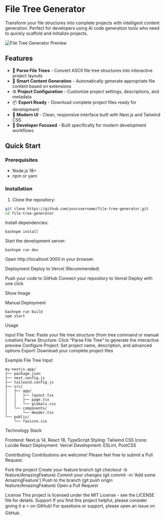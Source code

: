 # File Tree Generator

Transform your file structures into complete projects with intelligent content generation. Perfect for developers using AI code generation tools who need to quickly scaffold and initialize projects.

![File Tree Generator Preview](https://via.placeholder.com/800x400/3b82f6/ffffff?text=File+Tree+Generator)

## Features

- 🌳 **Parse File Trees** - Convert ASCII file tree structures into interactive project layouts
- 🚀 **Smart Content Generation** - Automatically generate appropriate file content based on extensions
- ⚙️ **Project Configuration** - Customize project settings, descriptions, and metadata
- 📦 **Export Ready** - Download complete project files ready for development
- 🎨 **Modern UI** - Clean, responsive interface built with Next.js and Tailwind CSS
- 🔧 **Developer Focused** - Built specifically for modern development workflows

## Quick Start

### Prerequisites

- Node.js 18+ 
- npm or yarn

### Installation

1. Clone the repository:
```bash
git clone https://github.com/yourusername/file-tree-generator.git
cd file-tree-generator
```

Install dependencies:
```
bashnpm install
```

Start the development server:
```
bashnpm run dev
```

Open http://localhost:3000 in your browser.

Deployment
Deploy to Vercel (Recommended)

Push your code to GitHub
Connect your repository to Vercel
Deploy with one click

Show Image

Manual Deployment
```
bashnpm run build
npm start
```

Usage

Input File Tree: Paste your file tree structure (from tree command or manual creation)
Parse Structure: Click "Parse File Tree" to generate the interactive preview
Configure Project: Set project name, description, and advanced options
Export: Download your complete project files

Example File Tree Input
```
my-nextjs-app/
├── package.json
├── next.config.js
├── tailwind.config.js
├── src/
│   ├── app/
│   │   ├── layout.tsx
│   │   ├── page.tsx
│   │   └── globals.css
│   └── components/
│       └── Header.tsx
└── public/
    └── favicon.ico
```
    
Technology Stack

Frontend: Next.js 14, React 18, TypeScript
Styling: Tailwind CSS
Icons: Lucide React
Deployment: Vercel
Development: ESLint, PostCSS

Contributing
Contributions are welcome! Please feel free to submit a Pull Request.

Fork the project
Create your feature branch (git checkout -b feature/AmazingFeature)
Commit your changes (git commit -m 'Add some AmazingFeature')
Push to the branch (git push origin feature/AmazingFeature)
Open a Pull Request

License
This project is licensed under the MIT License - see the LICENSE file for details.
Support
If you find this project helpful, please consider giving it a ⭐ on GitHub!
For questions or support, please open an issue on GitHub.
